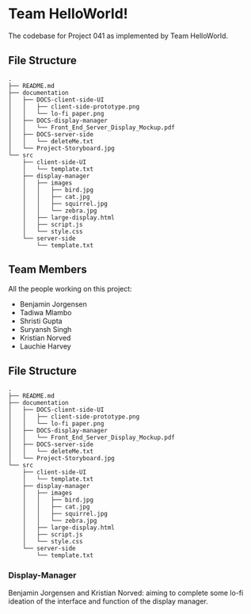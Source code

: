 # Team HelloWorld!
The codebase for Project 041 as implemented by Team HelloWorld.

## File Structure
```
.
├── README.md
├── documentation
│   ├── DOCS-client-side-UI
│   │   ├── client-side-prototype.png
│   │   └── lo-fi paper.png
│   ├── DOCS-display-manager
│   │   └── Front_End_Server_Display_Mockup.pdf
│   ├── DOCS-server-side
│   │   └── deleteMe.txt
│   └── Project-Storyboard.jpg
└── src
    ├── client-side-UI
    │   └── template.txt
    ├── display-manager
    │   ├── images
    │   │   ├── bird.jpg
    │   │   ├── cat.jpg
    │   │   ├── squirrel.jpg
    │   │   └── zebra.jpg
    │   ├── large-display.html
    │   ├── script.js
    │   └── style.css
    └── server-side
        └── template.txt
```

## Team Members
All the people working on this project:
* Benjamin Jorgensen
* Tadiwa Mlambo
* Shristi Gupta
* Suryansh Singh
* Kristian Norved
* Lauchie Harvey

## File Structure
```
.
├── README.md
├── documentation
│   ├── DOCS-client-side-UI
│   │   ├── client-side-prototype.png
│   │   └── lo-fi paper.png
│   ├── DOCS-display-manager
│   │   └── Front_End_Server_Display_Mockup.pdf
│   ├── DOCS-server-side
│   │   └── deleteMe.txt
│   └── Project-Storyboard.jpg
└── src
    ├── client-side-UI
    │   └── template.txt
    ├── display-manager
    │   ├── images
    │   │   ├── bird.jpg
    │   │   ├── cat.jpg
    │   │   ├── squirrel.jpg
    │   │   └── zebra.jpg
    │   ├── large-display.html
    │   ├── script.js
    │   └── style.css
    └── server-side
        └── template.txt
```


### Display-Manager
Benjamin Jorgensen and Kristian Norved: aiming to complete some lo-fi ideation of the interface and function of the display manager.

